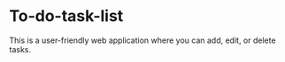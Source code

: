 # To-do-task-list
This is a user-friendly web application where you can add, edit, or delete tasks.
